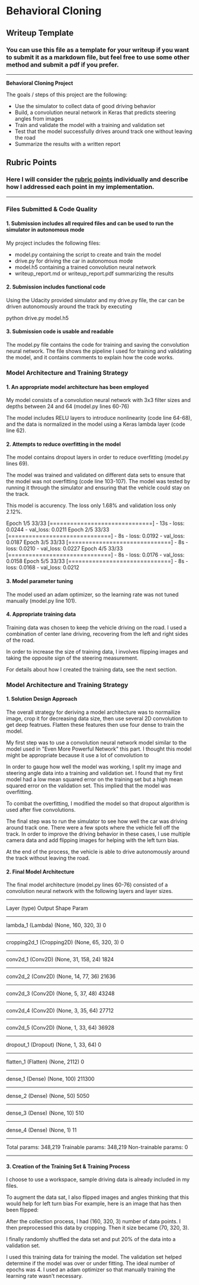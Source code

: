 # **Behavioral Cloning** 

## Writeup Template

### You can use this file as a template for your writeup if you want to submit it as a markdown file, but feel free to use some other method and submit a pdf if you prefer.

---

**Behavioral Cloning Project**

The goals / steps of this project are the following:
* Use the simulator to collect data of good driving behavior
* Build, a convolution neural network in Keras that predicts steering angles from images
* Train and validate the model with a training and validation set
* Test that the model successfully drives around track one without leaving the road
* Summarize the results with a written report


[//]: # (Image References)

[image1]: ./result/loss_curve.png "Loss Curve"
[image2]: ./result/original.png "Normal Image"
[image3]: ./result/flip.png "Flipped Image"

## Rubric Points
### Here I will consider the [rubric points](https://review.udacity.com/#!/rubrics/432/view) individually and describe how I addressed each point in my implementation.  

---
### Files Submitted & Code Quality

#### 1. Submission includes all required files and can be used to run the simulator in autonomous mode

My project includes the following files:
* model.py containing the script to create and train the model
* drive.py for driving the car in autonomous mode
* model.h5 containing a trained convolution neural network 
* writeup_report.md or writeup_report.pdf summarizing the results

#### 2. Submission includes functional code
Using the Udacity provided simulator and my drive.py file, the car can be driven autonomously around the track by executing 

python drive.py model.h5


#### 3. Submission code is usable and readable

The model.py file contains the code for training and saving the convolution neural network. The file shows the pipeline I used for training and validating the model, and it contains comments to explain how the code works.

### Model Architecture and Training Strategy

#### 1. An appropriate model architecture has been employed

My model consists of a convolution neural network with 3x3 filter sizes and depths between 24 and 64 (model.py lines 60-76) 

The model includes RELU layers to introduce nonlinearity (code line 64-68), and the data is normalized in the model using a Keras lambda layer (code line 62). 

#### 2. Attempts to reduce overfitting in the model

The model contains dropout layers in order to reduce overfitting (model.py lines 69). 

The model was trained and validated on different data sets to ensure that the model was not overfitting (code line 103-107). The model was tested by running it through the simulator and ensuring that the vehicle could stay on the track.

This model is accurency. The loss only 1.68% and validation loss only 2.12%.

Epoch 1/5
33/33 [==============================] - 13s - loss: 0.0244 - val_loss: 0.0211
Epoch 2/5
33/33 [==============================] - 8s - loss: 0.0192 - val_loss: 0.0187
Epoch 3/5
33/33 [==============================] - 8s - loss: 0.0210 - val_loss: 0.0227
Epoch 4/5
33/33 [==============================] - 8s - loss: 0.0176 - val_loss: 0.0158
Epoch 5/5
33/33 [==============================] - 8s - loss: 0.0168 - val_loss: 0.0212

[image1]: ./result/loss_curve.png "Loss Curve"

#### 3. Model parameter tuning

The model used an adam optimizer, so the learning rate was not tuned manually (model.py line 101).

#### 4. Appropriate training data

Training data was chosen to keep the vehicle driving on the road. I used a combination of center lane driving, recovering from the left and right sides of the road.

In order to increase the size of training data, I involves flipping images and taking the opposite sign of the steering measurement. 

For details about how I created the training data, see the next section. 

### Model Architecture and Training Strategy

#### 1. Solution Design Approach

The overall strategy for deriving a model architecture was to normailize image, crop it for decreasing data size, then use several 2D convolution to get deep featrues. Flatten these features then use four dense to train the model.

My first step was to use a convolution neural network model similar to the model used in "Even More Powerful Network" this part. I thought this model might be appropriate because it use a lot of convolution to 

In order to gauge how well the model was working, I split my image and steering angle data into a training and validation set. I found that my first model had a low mean squared error on the training set but a high mean squared error on the validation set. This implied that the model was overfitting. 

To combat the overfitting, I modified the model so that dropout algorithm is used after five convolutions.

The final step was to run the simulator to see how well the car was driving around track one. There were a few spots where the vehicle fell off the track. In order to improve the driving behavior in these cases, I use multiple camera data and add flipping images for helping with the left turn bias.

At the end of the process, the vehicle is able to drive autonomously around the track without leaving the road.

#### 2. Final Model Architecture

The final model architecture (model.py lines 60-76) consisted of a convolution neural network with the following layers and layer sizes.

_________________________________________________________________

Layer (type)                 Output Shape              Param   
_________________________________________________________________
lambda_1 (Lambda)            (None, 160, 320, 3)       0         
_________________________________________________________________
cropping2d_1 (Cropping2D)    (None, 65, 320, 3)        0         
_________________________________________________________________
conv2d_1 (Conv2D)            (None, 31, 158, 24)       1824      
_________________________________________________________________
conv2d_2 (Conv2D)            (None, 14, 77, 36)        21636     
_________________________________________________________________
conv2d_3 (Conv2D)            (None, 5, 37, 48)         43248     
_________________________________________________________________
conv2d_4 (Conv2D)            (None, 3, 35, 64)         27712     
_________________________________________________________________
conv2d_5 (Conv2D)            (None, 1, 33, 64)         36928     
_________________________________________________________________
dropout_1 (Dropout)          (None, 1, 33, 64)         0         
_________________________________________________________________
flatten_1 (Flatten)          (None, 2112)              0         
_________________________________________________________________
dense_1 (Dense)              (None, 100)               211300    
_________________________________________________________________
dense_2 (Dense)              (None, 50)                5050      
_________________________________________________________________
dense_3 (Dense)              (None, 10)                510       
_________________________________________________________________
dense_4 (Dense)              (None, 1)                 11        
_________________________________________________________________
Total params: 348,219
Trainable params: 348,219
Non-trainable params: 0
_________________________________________________________________



#### 3. Creation of the Training Set & Training Process

I choose to use a workspace, sample driving data is already included in my files.

To augment the data sat, I also flipped images and angles thinking that this would help for left turn bias For example, here is an image that has then been flipped:

[image2]: ./result/original.png "Normal Image"
[image3]: ./result/flip.png "Flipped Image"


After the collection process, I had (160, 320, 3) number of data points. I then preprocessed this data by cropping. Then it size became (70, 320, 3).


I finally randomly shuffled the data set and put 20% of the data into a validation set. 

I used this training data for training the model. The validation set helped determine if the model was over or under fitting. The ideal number of epochs was 4. I used an adam optimizer so that manually training the learning rate wasn't necessary.
